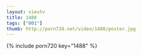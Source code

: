 ```yaml
--- 
layout: sieutv
title: 1488
tags: ["001"]
thumb: http://porn720.net/video/1488/poster.jpg
---
```

{% include porn720 key="1488" %} 
